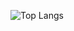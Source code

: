![Top Langs](https://github-readme-stats.vercel.app/api/top-langs/?username=iArlequino&layout=compact&langs_count=10&theme=merko)
